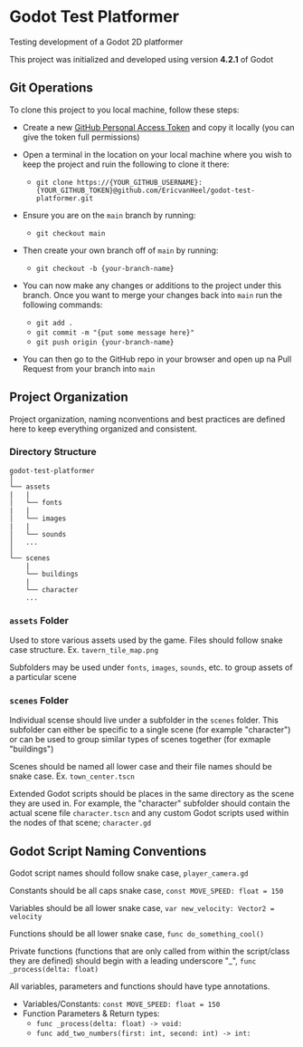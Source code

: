 # Godot Test Platformer
Testing development of a Godot 2D platformer

This project was initialized and developed using version **4.2.1** of Godot

## Git Operations
To clone this project to you local machine, follow these steps:

- Create a new [GitHub Personal Access Token](https://docs.github.com/en/authentication/keeping-your-account-and-data-secure/managing-your-personal-access-tokens#creating-a-fine-grained-personal-access-token) and copy it locally (you can give the token full permissions)

- Open a terminal in the location on your local machine where you wish to keep the project and ruin the following to clone it there:
  - `git clone https://{YOUR_GITHUB_USERNAME}:{YOUR_GITHUB_TOKEN}@github.com/EricvanHeel/godot-test-platformer.git`

- Ensure you are on the `main` branch by running:
  - `git checkout main`

- Then create your own branch off of `main` by running:
  - `git checkout -b {your-branch-name}`

- You can now make any changes or additions to the project under this branch. Once you want to merge your changes back into `main` run the following commands:
  - `git add .`
  - `git commit -m "{put some message here}"`
  - `git push origin {your-branch-name}`

- You can then go to the GitHub repo in your browser and open up na Pull Request from your branch into `main`

## Project Organization
Project organization, naming nconventions and best practices are defined here to keep everything organized and consistent.

### Directory Structure

```
godot-test-platformer
│   
└── assets
|   |
│   └── fonts
|   |
│   └── images
|   |
│   └── sounds
│   ...
│
└── scenes
    |
    └── buildings
    |
    └── character
    ...
```
### `assets` Folder
Used to store various assets used by the game. Files should follow snake case structure. Ex. `tavern_tile_map.png`

Subfolders may be used under `fonts`, `images`, `sounds`, etc. to group assets of a particular scene

### `scenes` Folder
Individual scense should live under a subfolder in the `scenes` folder. This subfolder can either be specific to a single scene (for example "character") or can be used to group similar types of scenes together (for exmaple "buildings")

Scenes should be named all lower case and their file names should be snake case. Ex. `town_center.tscn`

Extended Godot scripts should be places in the same directory as the scene they are used in. For example, the "character" subfolder should contain the actual scene file `character.tscn` and any custom Godot scripts used within the nodes of that scene; `character.gd`

## Godot Script Naming Conventions
Godot script names should follow snake case, `player_camera.gd`

Constants should be all caps snake case, `const MOVE_SPEED: float = 150`

Variables should be all lower snake case, `var new_velocity: Vector2 = velocity`

Functions should be all lower snake case, `func do_something_cool()`

Private functions (functions that are only called from within the script/class they are defined) should begin with a leading underscore "_", `func _process(delta: float)`

All variables, parameters and functions should have type annotations.
  - Variables/Constants: `const MOVE_SPEED: float = 150`
  - Function Parameters & Return types: 
    - `func _process(delta: float) -> void:`
    - `func add_two_numbers(first: int, second: int) -> int:`